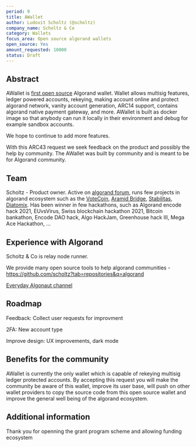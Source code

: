 ```yaml
---
period: 9
title: AWallet 
author: Ludovit Scholtz (@scholtz)
company_name: Scholtz & Co
category: Wallets
focus_area: Open source algorand wallets
open_source: Yes
amount_requested: 10000
status: Draft
---
```


## Abstract
AWallet is <a href="https://forum.algorand.org/t/algorand-wallet-open-source/3497">first open source</a> Algorand wallet. Wallet allows multisig features, ledger powered accounts, rekeying, making account online and protect algorand network, vanity account generation, ARC14 support, contains algorand native payment gateway, and more. AWallet is built as docker image so that anybody can run it locally in their environment and debug for example sandbox accounts. 

We hope to continue to add more features.

With this ARC43 request we seek feedback on the product and possibly the help by community. The AWallet was built by community and is meant to be for Algorand community.

## Team
Scholtz - Product owner. Active on [algorand forum](https://forum.algorand.org/u/scholtz/summary), runs few projects in algorand ecosystem such as the [VoteCoin](https://www.vote-coin.com), [Aramid Bridge](https://aramid.finance), [Stabilitas](https://stabilitas.finance), [Diatomix](https://www.diatomix.xyz). Has been winner in few hackathons, such as Algorand encode hack 2021, EUvsVirus, Swiss blockchain hackathon 2021, Bitcoin bankathon, Encode DAO hack, Algo HackJam, Greenhouse hack III, Mega Ace Hackathon, ...

## Experience with Algorand
Scholtz & Co is relay node runner.

We provide many open source tools to help algorand communities - https://github.com/scholtz?tab=repositories&q=algorand

[Everyday Algonaut channel](https://youtube.com/@EverydayAlgonaut)

## Roadmap
Feedback:
Collect user requests for improvment

2FA:
New account type

Improve design:
UX improvements, dark mode 

## Benefits for the community
AWallet is currently the only wallet which is capable of rekeying multisig ledger protected accounts. By accepting this request you will make the community be aware of this wallet, improve its user base, will push on other wallet providers to copy the source code from this open source wallet and improve the general well being of the algorand ecosystem.

## Additional information
Thank you for openning the grant program scheme and allowing funding ecosystem

